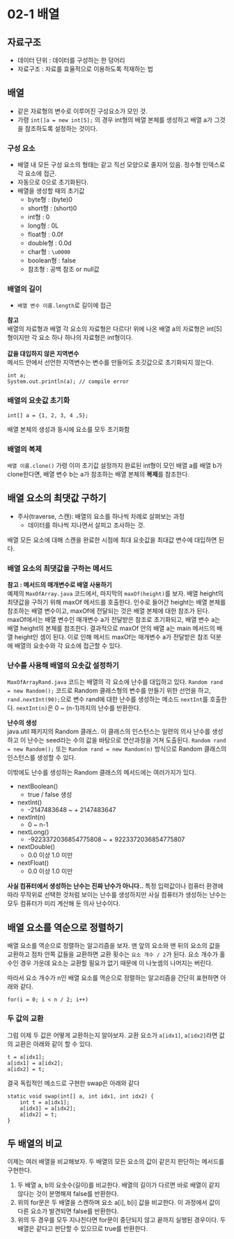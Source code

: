 # 02-1 배열

## 자료구조
- 데이터 단위 : 데이터를 구성하는 한 덩어리
- 자료구조 : 자료를 효율적으로 이용하도록 적재하는 법

## 배열
- 같은 자료형의 변수로 이루어진 구성요소가 모인 것.
- 가령 `int[]a = new int[5];` 의 경우 int형의 배열 본체를 생성하고 배열 a가 그것을 참조하도록 설정하는 것이다. 

### 구성 요소
- 배열 내 모든 구성 요소의 형태는 같고 직선 모양으로 줄지어 있음. 정수형 인덱스로 각 요소에 접근.
- 자동으로 0으로 초기화된다.
- 배열을 생성할 때의 초기값
  - byte형 : (byte)0
  - short형 : (short)0
  - int형 : 0
  - long형 : 0L
  - float형 : 0.0f
  - double형 : 0.0d
  - char형 : `\u0000`
  - boolean형 : false
  - 참조형 : 공백 참조 or null값

### 배열의 길이
- `배열 변수 이름.length`로 길이에 접근

**참고** <br>
배열의 자료형과 배열 각 요소의 자료형은 다르다! 위에 나온 배열 a의 자료형은 int[5]형이지만 각 요소 하나 하나의 자료형은 int형이다. 
<br><br>
**값을 대입하지 않은 지역변수**<br>
메서드 안에서 선언한 지역변수는 변수를 만들어도 초깃값으로 초기화되지 않는다. 
```agsl
int a;
System.out.println(a); // compile error
```

### 배열의 요솟값 초기화
```agsl
int[] a = {1, 2, 3, 4 ,5};
```
배열 본체의 생성과 동시에 요소를 모두 초기화함

### 배열의 복제
`배열 이름.clone()`
가령 이미 초기값 설정까지 완료된 int형이 모인 배열 a를 배열 b가 clone한다면, 배열 변수 b는 a가 참조하는 배열 본체의 **복제**를 참조한다. 

## 배열 요소의 최댓값 구하기
- 주사(traverse, 스캔): 배열의 요소를 하나씩 차례로 살펴보는 과정
  - 데이터를 하나씩 지나면서 살피고 조사하는 것.

배열 모든 요소에 대해 스캔을 완료한 시점에 최대 요솟값을 최대값 변수에 대입하면 된다.

### 배열 요소의 최댓값을 구하는 메서드
**참고 : 메서드의 매개변수로 배열 사용하기** <br>
예제의 `MaxOfArray.java` 코드에서, 마지막의 `maxOf(height)`를 보자. 배열 height의 최댓값을 구하기 위해 maxOf 메서드를 호출한다. 
인수로 들어간 height는 배열 본체를 참조하는 배열 변수이고, maxOf에 전달되는 것은 배열 본체에 대한 참조가 된다. 
maxOf에서는 배열 변수인 매개변수 a가 전달받은 참조로 초기화되고, 배열 변수 a는 배열 height의 본체를 참조한다. 
결과적으로 maxOf 안의 배열 a는 main 메서드의 배열 height인 셈이 된다. 
이로 인해 메서드 maxOf는 매개변수 a가 전달받은 참조 덕분에 배열의 요솟수와 각 요소에 접근할 수 있다.

### 난수를 사용해 배열의 요솟값 설정하기
`MaxOfArrayRand.java` 코드는 배열의 각 요소에 난수를 대입하고 있다. `Random rand = new Random();` 코드로 Random 클래스형의 변수를 만들기 위한 선언을 하고, 
`rand.nextInt(90);`으로 변수 rand에 대한 난수를 생성하는 메소드 `nextInt`를 호출한다. `nextInt(n)`은 0 ~ (n-1)까지의 난수를 반환한다.

**난수의 생성** <br>
java.util 패키지의 Random 클래스. 이 클래스의 인스턴스는 일련의 의사 난수를 생성하고 이 난수는 seed라는 수의 값을 바탕으로 연산과정을 거쳐 도출된다. 
`Random rand = new Random();` 또는 `Random rand = new Random(n)` 방식으로 Random 클래스의 인스턴스를 생성할 수 있다.

이밖에도 난수를 생성하는 Random 클래스의 메서드에는 여러가지가 있다.
- nextBoolean()
  - true / false 생성 
- nextInt()
  - -2147483648 ~ + 2147483647
- nextInt(n)
  - 0 ~ n-1 
- nextLong()
  - -9223372036854775808 ~ + 9223372036854775807
- nextDouble()
  - 0.0 이상 1.0 미만 
- nextFloat()
  - 0.0 이상 1.0 미만 

**사실 컴퓨터에서 생성하는 난수는 진짜 난수가 아니다..**
특정 입력값이나 컴퓨터 환경에 따라 무작위로 선택한 것처럼 보이는 난수를 생성하지만 사실 컴퓨터가 생성하는 난수는 모두 컴퓨터가 미리 계산해 둔 의사 난수이다. 

## 배열 요소를 역순으로 정렬하기
배열 요소를 역순으로 정렬하는 알고리즘을 보자. 맨 앞의 요소와 맨 뒤의 요소의 값을 교환하고 점차 안쪽 값들을 교환하면 교환 횟수는 `요소 개수 / 2`가 된다. 요소 개수가 홀수인 경우 가운데 요소는 교환할 필요가 없기 때문에 이 나눗셈의 나머지는 버린다.

따라서 요소 개수가 n인 배열 요소를 역순으로 정렬하는 알고리즘을 간단히 표현하면 아래와 같다.
```agsl
for(i = 0; i < n / 2; i++)
```

### 두 값의 교환
그럼 이제 두 값은 어떻게 교환하는지 알아보자. 교환 요소가 `a[idx1]`, `a[idx2]`라면 값의 교환은 아래와 같이 할 수 있다.
```agsl
t = a[idx1];
a[idx1] = a[idx2];
a[idx2] = t;
```

결국 독립적인 메소드로 구현한 swap은 아래와 같다
```agsl
static void swap(int[] a, int idx1, int idx2) {
    int t = a[idx1]; 
    a[idx1] = a[idx2]; 
    a[idx2] = t;
}
```

## 두 배열의 비교
이제는 여러 배열을 비교해보자. 두 배열의 모든 요소의 값이 같은지 판단하는 메서드를 구현한다.
1. 두 배열 a, b의 요솟수(길이)를 비교한다. 배열의 길이가 다르면 바로 배열이 같지 않다는 것이 분명해져 false를 반환한다.
2. 위의 for문은 두 배열을 스캔하며 요소 a[i], b[i] 값을 비교한다. 이 과정에서 값이 다른 요소가 발견되면 false를 반환한다.
3. 위의 두 경우를 모두 지나친다면 for문이 중단되지 않고 끝까지 실행된 경우이다. 두 배열은 같다고 판단할 수 있으므로 true를 반환한다.
